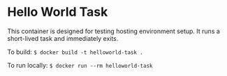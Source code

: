 # Hello World Task

This container is designed for testing hosting environment setup. It runs a short-lived task and immediately exits.

To build: `$ docker build -t helloworld-task .`

To run locally: `$ docker run --rm helloworld-task`
